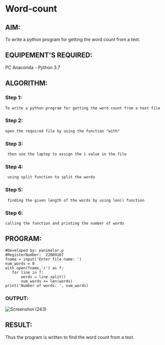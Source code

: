# Word-count
## AIM:
To write a python program for getting the word count from a text.
## EQUIPEMENT'S REQUIRED: 
PC
Anaconda - Python 3.7
## ALGORITHM: 
### Step 1:
    To write a python program for getting the word count from a text file
### Step 2: 
    open the required file by using the function "with"
### Step 3: 
     then use the laptop to assign the i value in the file
### Step 4:  
     using split function to split the words
### Step 5: 
     finding the given length of the words by using len() function
### Step 6: 
    calling the function and printing the number of words
## PROGRAM:
```
#Developed by: panimalar.p
#RegisterNumber:  22009107
fname = input('Enter file name: ')
num_words = 0
with open(fname,'r') as f:
   for line in f:
       words = line.split()
       num_words += len(words)
print('Number of words: ', num_words)
```

### OUTPUT:

![Screenshot (243)](https://user-images.githubusercontent.com/121490826/215251175-d709afe4-375b-4bc0-9a7a-aa88de9f2953.png)



## RESULT:
Thus the program is written to find the word count from a text.
